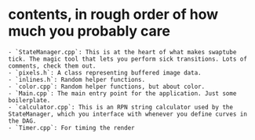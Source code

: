 # contents, in rough order of how much you probably care
    - `StateManager.cpp`: This is at the heart of what makes swaptube tick. The magic tool that lets you perform sick transitions. Lots of comments, check them out.
    - `pixels.h`: A class representing buffered image data.
    - `inlines.h`: Random helper functions.
    - `color.cpp`: Random helper functions, but about color.
    - `Main.cpp`: The main entry point for the application. Just some boilerplate.
    - `calculator.cpp`: This is an RPN string calculator used by the StateManager, which you interface with whenever you define curves in the DAG.
    - `Timer.cpp`: For timing the render
